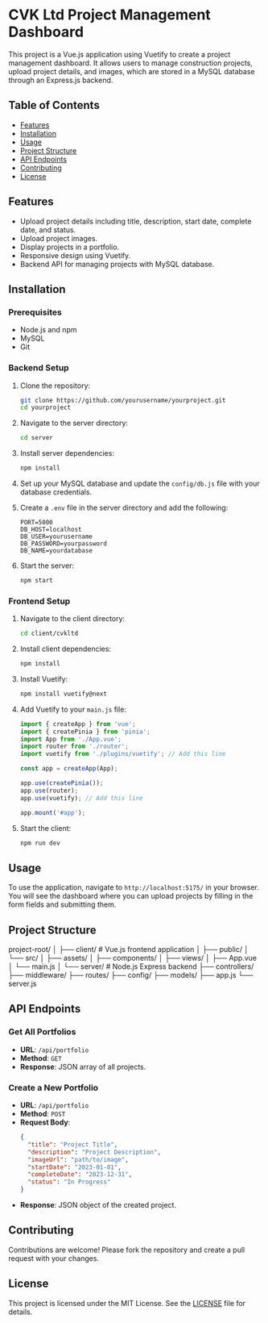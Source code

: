 # CVK Ltd Project Management Dashboard

This project is a Vue.js application using Vuetify to create a project management dashboard. It allows users to manage construction projects, upload project details, and images, which are stored in a MySQL database through an Express.js backend.


## Table of Contents
- [Features](#features)
- [Installation](#installation)
- [Usage](#usage)
- [Project Structure](#project-structure)
- [API Endpoints](#api-endpoints)
- [Contributing](#contributing)
- [License](#license)

## Features
- Upload project details including title, description, start date, complete date, and status.
- Upload project images.
- Display projects in a portfolio.
- Responsive design using Vuetify.
- Backend API for managing projects with MySQL database.

## Installation

### Prerequisites
- Node.js and npm
- MySQL
- Git

### Backend Setup

1. Clone the repository:
    ```sh
    git clone https://github.com/yourusername/yourproject.git
    cd yourproject
    ```

2. Navigate to the server directory:
    ```sh
    cd server
    ```

3. Install server dependencies:
    ```sh
    npm install
    ```

4. Set up your MySQL database and update the `config/db.js` file with your database credentials.

5. Create a `.env` file in the server directory and add the following:
    ```env
    PORT=5000
    DB_HOST=localhost
    DB_USER=yourusername
    DB_PASSWORD=yourpassword
    DB_NAME=yourdatabase
    ```

6. Start the server:
    ```sh
    npm start
    ```

### Frontend Setup

1. Navigate to the client directory:
    ```sh
    cd client/cvkltd
    ```

2. Install client dependencies:
    ```sh
    npm install
    ```

3. Install Vuetify:
    ```sh
    npm install vuetify@next
    ```

4. Add Vuetify to your `main.js` file:
    ```js
    import { createApp } from 'vue';
    import { createPinia } from 'pinia';
    import App from './App.vue';
    import router from './router';
    import vuetify from './plugins/vuetify'; // Add this line

    const app = createApp(App);

    app.use(createPinia());
    app.use(router);
    app.use(vuetify); // Add this line

    app.mount('#app');
    ```

5. Start the client:
    ```sh
    npm run dev
    ```

## Usage
To use the application, navigate to `http://localhost:5175/` in your browser. You will see the dashboard where you can upload projects by filling in the form fields and submitting them.

## Project Structure
project-root/
│
├── client/          # Vue.js frontend application
│   ├── public/
│   └── src/
│       ├── assets/
│       ├── components/
│       ├── views/
│       ├── App.vue
│       └── main.js
│
└── server/          # Node.js Express backend
    ├── controllers/
    ├── middleware/
    ├── routes/
    ├── config/
    ├── models/
    ├── app.js
    └── server.js


## API Endpoints
### Get All Portfolios
- **URL**: `/api/portfolio`
- **Method**: `GET`
- **Response**: JSON array of all projects.

### Create a New Portfolio
- **URL**: `/api/portfolio`
- **Method**: `POST`
- **Request Body**: 
    ```json
    {
      "title": "Project Title",
      "description": "Project Description",
      "imageUrl": "path/to/image",
      "startDate": "2023-01-01",
      "completeDate": "2023-12-31",
      "status": "In Progress"
    }
    ```
- **Response**: JSON object of the created project.

## Contributing
Contributions are welcome! Please fork the repository and create a pull request with your changes.

## License
This project is licensed under the MIT License. See the [LICENSE](LICENSE) file for details.
